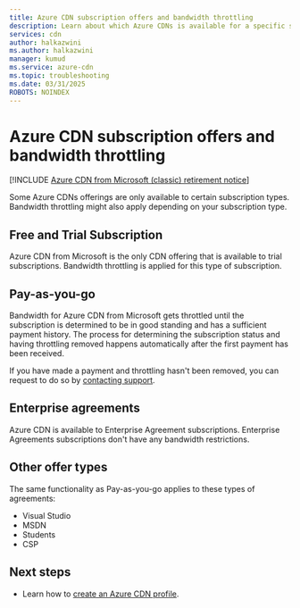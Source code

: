 ```yaml
---
title: Azure CDN subscription offers and bandwidth throttling
description: Learn about which Azure CDNs is available for a specific subscription type.
services: cdn
author: halkazwini
ms.author: halkazwini
manager: kumud
ms.service: azure-cdn
ms.topic: troubleshooting
ms.date: 03/31/2025
ROBOTS: NOINDEX
---
```


# Azure CDN subscription offers and bandwidth throttling

[!INCLUDE [Azure CDN from Microsoft (classic) retirement notice](../../includes/cdn-classic-retirement.md)]

Some Azure CDNs offerings are only available to certain subscription types. Bandwidth throttling might also apply depending on your subscription type.

## Free and Trial Subscription

Azure CDN from Microsoft is the only CDN offering that is available to trial subscriptions. Bandwidth throttling is applied for this type of subscription.

## Pay-as-you-go

Bandwidth for Azure CDN from Microsoft gets throttled until the subscription is determined to be in good standing and has a sufficient payment history. The process for determining the subscription status and having throttling removed happens automatically after the first payment has been received.

If you have made a payment and throttling hasn't been removed, you can request to do so by [contacting support](https://portal.azure.com/?#blade/Microsoft_Azure_Support/HelpAndSupportBlade).

## Enterprise agreements

Azure CDN is available to Enterprise Agreement subscriptions. Enterprise Agreements subscriptions don't have any bandwidth restrictions.

## Other offer types

The same functionality as Pay-as-you-go applies to these types of agreements:

- Visual Studio
- MSDN
- Students
- CSP

## Next steps

- Learn how to [create an Azure CDN profile](cdn-create-new-endpoint.md).
